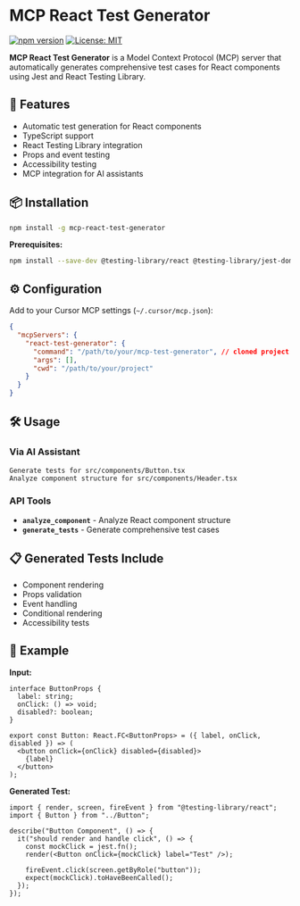 # MCP React Test Generator

[![npm version](https://badge.fury.io/js/mcp-react-test-generator.svg)](https://badge.fury.io/js/mcp-react-test-generator)
[![License: MIT](https://img.shields.io/badge/License-MIT-yellow.svg)](https://opensource.org/licenses/MIT)

**MCP React Test Generator** is a Model Context Protocol (MCP) server that automatically generates comprehensive test cases for React components using Jest and React Testing Library.

## 🚀 Features

- Automatic test generation for React components
- TypeScript support
- React Testing Library integration
- Props and event testing
- Accessibility testing
- MCP integration for AI assistants

## 📦 Installation

```bash
npm install -g mcp-react-test-generator
```

**Prerequisites:**
```bash
npm install --save-dev @testing-library/react @testing-library/jest-dom jest
```

## ⚙️ Configuration

Add to your Cursor MCP settings (`~/.cursor/mcp.json`):

```json
{
  "mcpServers": {
    "react-test-generator": {
      "command": "/path/to/your/mcp-test-generator", // cloned project
      "args": [],
      "cwd": "/path/to/your/project"
    }
  }
}
```

## 🛠️ Usage

### Via AI Assistant

```
Generate tests for src/components/Button.tsx
Analyze component structure for src/components/Header.tsx
```

### API Tools

- **`analyze_component`** - Analyze React component structure
- **`generate_tests`** - Generate comprehensive test cases

## 📋 Generated Tests Include

- Component rendering
- Props validation
- Event handling
- Conditional rendering
- Accessibility tests

## 📄 Example

**Input:**
```tsx
interface ButtonProps {
  label: string;
  onClick: () => void;
  disabled?: boolean;
}

export const Button: React.FC<ButtonProps> = ({ label, onClick, disabled }) => (
  <button onClick={onClick} disabled={disabled}>
    {label}
  </button>
);
```

**Generated Test:**
```tsx
import { render, screen, fireEvent } from "@testing-library/react";
import { Button } from "../Button";

describe("Button Component", () => {
  it("should render and handle click", () => {
    const mockClick = jest.fn();
    render(<Button onClick={mockClick} label="Test" />);
    
    fireEvent.click(screen.getByRole("button"));
    expect(mockClick).toHaveBeenCalled();
  });
});
```
